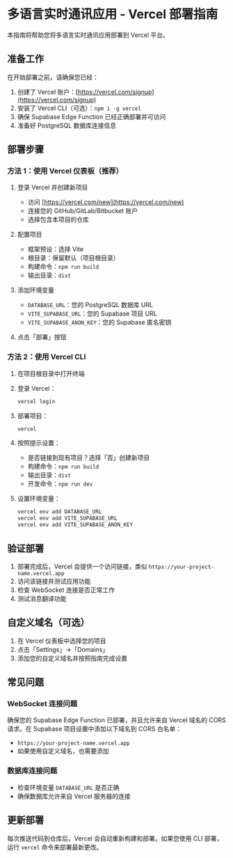 # 多语言实时通讯应用 - Vercel 部署指南

本指南将帮助您将多语言实时通讯应用部署到 Vercel 平台。

## 准备工作

在开始部署之前，请确保您已经：

1. 创建了 Vercel 账户：[https://vercel.com/signup](https://vercel.com/signup)
2. 安装了 Vercel CLI（可选）：`npm i -g vercel`
3. 确保 Supabase Edge Function 已经正确部署并可访问
4. 准备好 PostgreSQL 数据库连接信息

## 部署步骤

### 方法 1：使用 Vercel 仪表板（推荐）

1. 登录 Vercel 并创建新项目
   - 访问 [https://vercel.com/new](https://vercel.com/new)
   - 连接您的 GitHub/GitLab/Bitbucket 账户
   - 选择包含本项目的仓库

2. 配置项目
   - 框架预设：选择 Vite
   - 根目录：保留默认（项目根目录）
   - 构建命令：`npm run build`
   - 输出目录：`dist`

3. 添加环境变量
   - `DATABASE_URL`：您的 PostgreSQL 数据库 URL
   - `VITE_SUPABASE_URL`：您的 Supabase 项目 URL
   - `VITE_SUPABASE_ANON_KEY`：您的 Supabase 匿名密钥

4. 点击「部署」按钮

### 方法 2：使用 Vercel CLI

1. 在项目根目录中打开终端
2. 登录 Vercel：
   ```bash
   vercel login
   ```

3. 部署项目：
   ```bash
   vercel
   ```

4. 按照提示设置：
   - 是否链接到现有项目？选择「否」创建新项目
   - 构建命令：`npm run build`
   - 输出目录：`dist`
   - 开发命令：`npm run dev`

5. 设置环境变量：
   ```bash
   vercel env add DATABASE_URL
   vercel env add VITE_SUPABASE_URL
   vercel env add VITE_SUPABASE_ANON_KEY
   ```

## 验证部署

1. 部署完成后，Vercel 会提供一个访问链接，类似 `https://your-project-name.vercel.app`
2. 访问该链接并测试应用功能
3. 检查 WebSocket 连接是否正常工作
4. 测试消息翻译功能

## 自定义域名（可选）

1. 在 Vercel 仪表板中选择您的项目
2. 点击「Settings」→「Domains」
3. 添加您的自定义域名并按照指南完成设置

## 常见问题

### WebSocket 连接问题

确保您的 Supabase Edge Function 已部署，并且允许来自 Vercel 域名的 CORS 请求。在 Supabase 项目设置中添加以下域名到 CORS 白名单：

- `https://your-project-name.vercel.app`
- 如果使用自定义域名，也需要添加

### 数据库连接问题

- 检查环境变量 `DATABASE_URL` 是否正确
- 确保数据库允许来自 Vercel 服务器的连接

## 更新部署

每次推送代码到仓库后，Vercel 会自动重新构建和部署。如果您使用 CLI 部署，运行 `vercel` 命令来部署最新更改。